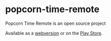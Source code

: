 popcorn-time-remote
===================

Popcorn Time Remote is an open source project 

Available as a [webversion](http://web.popcorntimeremote.com) or on the [Play Store](https://play.google.com/store/apps/details?id=com.mickdegraaf.www).

